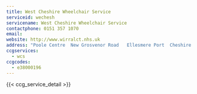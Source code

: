 ```yaml
---
title: West Cheshire Wheelchair Service
serviceid: wechesh
servicename: West Cheshire Wheelchair Service
contactphone: 0151 357 1070
email:
website: http://www.wirralct.nhs.uk
address: "Poole Centre  New Grosvenor Road   Ellesmere Port  Cheshire  CH65 2HB"
ccgservices:
  - wcs
ccgcodes:
  - e38000196
---
```


{{< ccg_service_detail >}}
